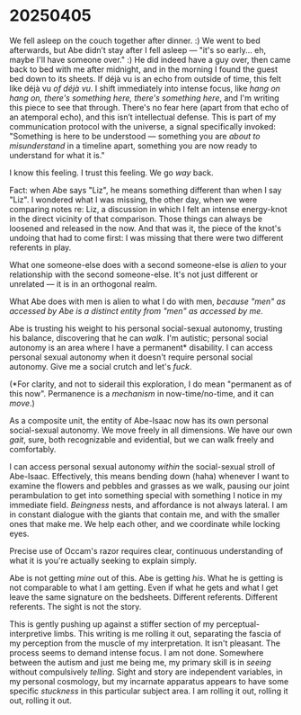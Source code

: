 # 20250405

We fell asleep on the couch together after dinner. :) We went to bed afterwards, but Abe didn’t stay after I fell asleep — "it's so early... eh, maybe I'll have someone over." :) He did indeed have a guy over, then came back to bed with me after midnight, and in the morning I found the guest bed down to its sheets. If déjà vu is an echo from outside of time, this felt like déjà vu _of déjà vu_. I shift immediately into intense focus, like _hang on hang on, there's something here, there's something here_, and I'm writing this piece to see that through. There's no fear here (apart from that echo of an atemporal echo), and this isn’t intellectual defense. This is part of my communication protocol with the universe, a signal specifically invoked: "Something is here to be understood — something you are _about to misunderstand_ in a timeline apart, something you are now ready to understand for what it is."

I know this feeling. I trust this feeling. We go _way_ back.

Fact: when Abe says "Liz", he means something different than when I say "Liz". I wondered what I was missing, the other day, when we were comparing notes re: Liz, a discussion in which I felt an intense energy-knot in the direct vicinity of that comparison. Those things can always be loosened and released in the now. And that was it, the piece of the knot's undoing that had to come first: I was missing that there were two different referents in play.

What one someone-else does with a second someone-else is _alien_ to your relationship with the second someone-else. It's not just different or unrelated — it is in an orthogonal realm.

What Abe does with men is alien to what I do with men, _because "men" as accessed by Abe is a distinct entity from "men" as accessed by me_.

Abe is trusting his weight to his personal social-sexual autonomy, trusting his balance, discovering that he can _walk_. I'm autistic; personal social autonomy is an area where I have a permanent\* disability. I can access personal sexual autonomy when it doesn't require personal social autonomy. Give me a social crutch and let's _fuck_.

(\*For clarity, and not to siderail this exploration, I do mean "permanent as of this now". Permanence is a _mechanism_ in now-time/no-time, and it can _move_.)

As a composite unit, the entity of Abe-Isaac now has its own personal social-sexual autonomy. We move freely in all dimensions. We have our own _gait_, sure, both recognizable and evidential, but we can walk freely and comfortably.

I can access personal sexual autonomy _within_ the social-sexual stroll of Abe-Isaac. Effectively, this means bending down (haha) whenever I want to examine the flowers and pebbles and grasses as we walk, pausing our joint perambulation to get into something special with something I notice in my immediate field. _Beingness_ nests, and affordance is not always lateral. I am in constant dialogue with the giants that contain me, and with the smaller ones that make me. We help each other, and we coordinate while locking eyes.

Precise use of Occam's razor requires clear, continuous understanding of what it is you're actually seeking to explain simply.

Abe is not getting _mine_ out of this. Abe is getting _his_. What he is getting is not comparable to what I am getting. Even if what he gets and what I get leave the same signature on the bedsheets. Different referents. Different referents. The sight is not the story.

This is gently pushing up against a stiffer section of my perceptual-interpretive limbs. This writing is me rolling it out, separating the fascia of my perception from the muscle of my interpretation. It isn't pleasant. The process seems to demand intense focus. I am not done. Somewhere between the autism and just me being me, my primary skill is in _seeing_ without compulsively _telling_. Sight and story are independent variables, in my personal cosmology, but my incarnate apparatus appears to have some specific _stuckness_ in this particular subject area. I am rolling it out, rolling it out, rolling it out.
